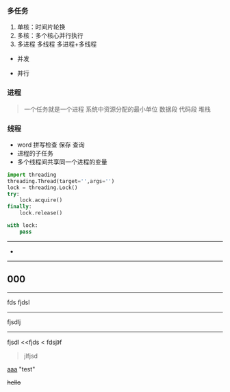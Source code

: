 ### 多任务
1. 单核：时间片轮换
2. 多核：多个核心并行执行
3. 多进程 多线程 多进程+多线程
* 并发
- 并行
### 进程
> 一个任务就是一个进程
> 系统中资源分配的最小单位
> 数据段 代码段 堆栈
### 线程
* word 拼写检查 保存 查询
* 进程的子任务
* 多个线程间共享同一个进程的变量
```python
import threading
threading.Thread(target='',args='')
lock = threading.Lock()
try:
    lock.acquire()
finally:
    lock.release()

with lock:
    pass
```
***
+
---
000
---
___
fds
fjdsl
___
fjsdlj
***
fjsdl
<<fjds
<
fdsj》f
>jlfjsd
>
[aaa](http://www.baidu.com) "test"

~~hello~~
